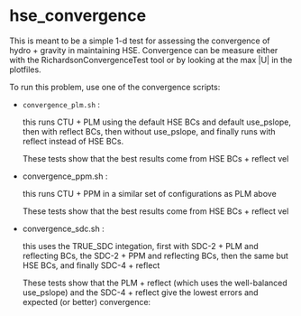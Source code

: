 # hse_convergence

This is meant to be a simple 1-d test for assessing the convergence of
hydro + gravity in maintaining HSE.  Convergence can be measure either
with the RichardsonConvergenceTest tool or by looking at the max |U|
in the plotfiles.

To run this problem, use one of the convergence scripts:

  * ``convergence_plm.sh`` :

    this runs CTU + PLM using the default HSE BCs and default
    use_pslope, then with reflect BCs, then without use_pslope, and
    finally runs with reflect instead of HSE BCs.

    These tests show that the best results come from HSE BCs + reflect vel

  * convergence_ppm.sh :

    this runs CTU + PPM in a similar set of configurations as PLM above

    These tests show that the best results come from HSE BCs + reflect vel

  * convergence_sdc.sh :

    this uses the TRUE_SDC integation, first with SDC-2 + PLM  and reflecting BCs,
    the SDC-2 + PPM and reflecting BCs, then the same but HSE BCs, and finally
    SDC-4 + reflect

    These tests show that the PLM + reflect (which uses the
    well-balanced use_pslope) and the SDC-4 + reflect give the lowest
    errors and expected (or better) convergence:



